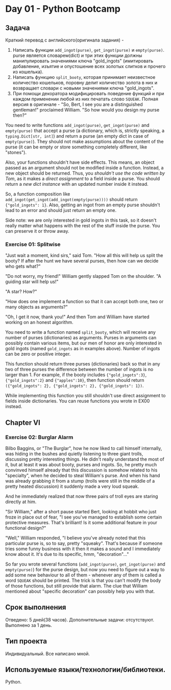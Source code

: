 # Day 01 - Python Bootcamp

## Задача
Краткий перевод с английского(оригинала задания) - 
1. Написать функции `add_ingot(purse)`, `get_ingot(purse)` и `empty(purse)`. purse является словарем(dict) и три этих функции должны манипулировать значениями ключа "gold_ingots" (имитировать добавление, изъятие и опустошение всех золотых слитков и прочего из кошелька).
2. Написать функцию `split_booty`, которая принимает неизвестное количество кошельков, поровну делит количество золота в них и возвращает словари с новыми значениями ключа "gold_ingots".
3. При помощи декоратора модифицировать поведение функций и при каждом применении любой из них печатать слово `SQUEAK`.
Полная версия в оригинале -
"So, Bert, I see you are a distinguished gentleman!" proclaimed William. "So how would you design my purse then?"

You need to write functions `add_ingot(purse)`, `get_ingot(purse)` and `empty(purse)` that accept
a purse (a dictionary, which is, strictly speaking, a `typing.Dict[str, int]`) and return a purse 
(an empty dict in case of `empty(purse)`). They should not make assumptions about the content of 
the purse (it can be empty or store something completely different, like "stones").

Also, your functions shouldn't have side effects. This means, an object passed as an argument 
should not be modified inside a function. Instead, a new object should be returned. Thus, you 
*shouldn't use the code written by Tom*, as it makes a *direct assignment* to a field inside 
a purse. You should return a *new dict instance* with an updated number inside it instead.

So, a function composition like `add_ingot(get_ingot(add_ingot(empty(purse))))` should return
`{"gold_ingots": 1}`. Also, getting an ingot from an empty purse shouldn't lead to an error and 
should just return an empty one.

Side note: we are only interested in gold ingots in this task, so it doesn't really matter what 
happens with the rest of the stuff inside the purse. You can preserve it or throw away.

### Exercise 01: Splitwise

 "Just wait a moment, kind sirs," said Tom. "How all this will help us split the booty? If after the hunt we have several purses, then how can we decide who gets what?"
 
 "Do not worry, my friend!" William gently slapped Tom on the shoulder. "A guiding star will help us!"
 
 "A star? How?"

 "How does one implement a function so that it can accept both one, two or many objects as arguments?"

 "Oh, I get it now, thank you!" And then Tom and William have started working on an honest algorithm.

You need to write a function named `split_booty`, which will receive any number of purses (dictionaries) as arguments. Purses in arguments can possibly contain various items, but our men of honor are only interested in gold ingots (named `gold_ingots` as in examples above). Number of ingots can be zero or positive integer.

This function should return three purses (dictionaries) back so that in any two of three purses the difference between the number of ingots is no larger than 1. For example, if the booty includes `{"gold_ingots":3}`, `{"gold_ingots":2}` and `{"apples":10}`, then function should return `({"gold_ingots": 2}, {"gold_ingots": 2}, {"gold_ingots": 1})`.

While implementing this function you still shouldn't use direct assignment to fields inside dictionaries. You can reuse functions you wrote in EX00 instead. 

## Chapter VI
### Exercise 02: Burglar Alarm

Bilbo Baggins, or "The Burglar", how he now liked to call himself internally, was hiding in the bushes and quietly listening to three giant trolls, discussing pretty interesting things. He didn't really understand the most of it, but at least it was about booty, purses and ingots. So, he pretty much convinved himself already that this discussion is somehow related to his "specialty", when he decided to steal William's purse. And when his hand was already grabbing it from a stump (trolls were still in the middle of a pretty heated discussion) it suddenly made a very loud squeak.

And he immediately realized that now three pairs of troll eyes are staring directly at him.

 "Sir William," after a short pause started Bert, looking at hobbit who just froze in place out of fear, "I see you've managed to establish some certain protective measures. That's brilliant! Is it some additional feature in your functional design?"

 "Well," William responded, "I believe you've already noted that this particular purse is, so to say, pretty "squeaky". That's because if someone tries some funny business with it then it makes a sound and I immediately know about it. It's due to its specific, hmm, "decoration"..."

 So far you wrote several functions (`add_ingot(purse)`, `get_ingot(purse)` and `empty(purse)`) for the purse design, but now you need to figure out a way to add some new behaviour to all of them - whenever any of them is called a word `SQUEAK` should be printed. The trick is that you can't modify the body of those functions, but still provide that alarm. The clue that William mentioned about "specific decoration" can possibly help you with that.
## Срок выполнения
Отведено: 5 дней(38 часов).
Дополнительные задачи: отсутствуют.
Выполнено за 1 день.
## Тип проекта
Индивидуальный. Все написано мной.
## Используемые языки/технологии/библиотеки.
Python.
